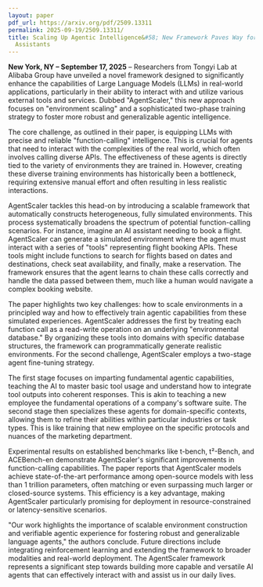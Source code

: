 ```yaml
---
layout: paper
pdf_url: https://arxiv.org/pdf/2509.13311
permalink: 2025-09-19/2509.13311/
title: Scaling Up Agentic Intelligence&#58; New Framework Paves Way for Smarter AI
  Assistants
---
```




**New York, NY – September 17, 2025** – Researchers from Tongyi Lab at Alibaba Group have unveiled a novel framework designed to significantly enhance the capabilities of Large Language Models (LLMs) in real-world applications, particularly in their ability to interact with and utilize various external tools and services. Dubbed "AgentScaler," this new approach focuses on "environment scaling" and a sophisticated two-phase training strategy to foster more robust and generalizable agentic intelligence.

The core challenge, as outlined in their paper, is equipping LLMs with precise and reliable "function-calling" intelligence. This is crucial for agents that need to interact with the complexities of the real world, which often involves calling diverse APIs. The effectiveness of these agents is directly tied to the variety of environments they are trained in. However, creating these diverse training environments has historically been a bottleneck, requiring extensive manual effort and often resulting in less realistic interactions.

AgentScaler tackles this head-on by introducing a scalable framework that automatically constructs heterogeneous, fully simulated environments. This process systematically broadens the spectrum of potential function-calling scenarios. For instance, imagine an AI assistant needing to book a flight. AgentScaler can generate a simulated environment where the agent must interact with a series of "tools" representing flight booking APIs. These tools might include functions to search for flights based on dates and destinations, check seat availability, and finally, make a reservation. The framework ensures that the agent learns to chain these calls correctly and handle the data passed between them, much like a human would navigate a complex booking website.

The paper highlights two key challenges: how to scale environments in a principled way and how to effectively train agentic capabilities from these simulated experiences. AgentScaler addresses the first by treating each function call as a read-write operation on an underlying "environmental database." By organizing these tools into domains with specific database structures, the framework can programmatically generate realistic environments. For the second challenge, AgentScaler employs a two-stage agent fine-tuning strategy.

The first stage focuses on imparting fundamental agentic capabilities, teaching the AI to master basic tool usage and understand how to integrate tool outputs into coherent responses. This is akin to teaching a new employee the fundamental operations of a company's software suite. The second stage then specializes these agents for domain-specific contexts, allowing them to refine their abilities within particular industries or task types. This is like training that new employee on the specific protocols and nuances of the marketing department.

Experimental results on established benchmarks like t-bench, t²-Bench, and ACEBench-en demonstrate AgentScaler's significant improvements in function-calling capabilities. The paper reports that AgentScaler models achieve state-of-the-art performance among open-source models with less than 1 trillion parameters, often matching or even surpassing much larger or closed-source systems. This efficiency is a key advantage, making AgentScaler particularly promising for deployment in resource-constrained or latency-sensitive scenarios.

"Our work highlights the importance of scalable environment construction and verifiable agentic experience for fostering robust and generalizable language agents," the authors conclude. Future directions include integrating reinforcement learning and extending the framework to broader modalities and real-world deployment. The AgentScaler framework represents a significant step towards building more capable and versatile AI agents that can effectively interact with and assist us in our daily lives.